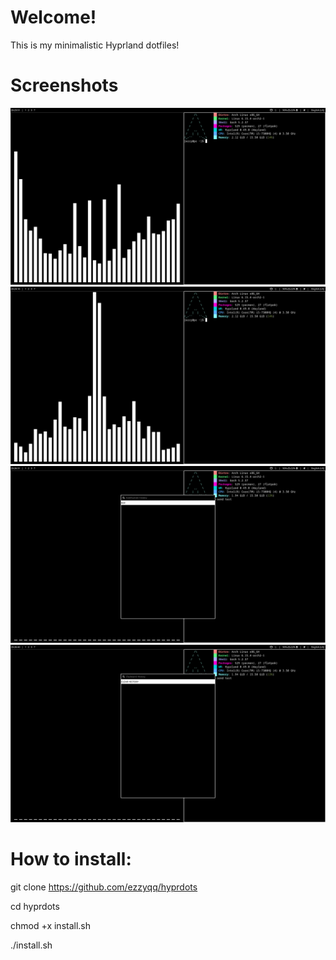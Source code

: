 # Welcome!
This is my minimalistic Hyprland dotfiles!


# Screenshots
![Desktop 1](screenshots/1.png)
![Desktop 2](screenshots/2.png)
![Notifications](screenshots/3.png)
![Clipboard](screenshots/4.png)


# How to install:
git clone https://github.com/ezzyqq/hyprdots

cd hyprdots

chmod +x install.sh

./install.sh
